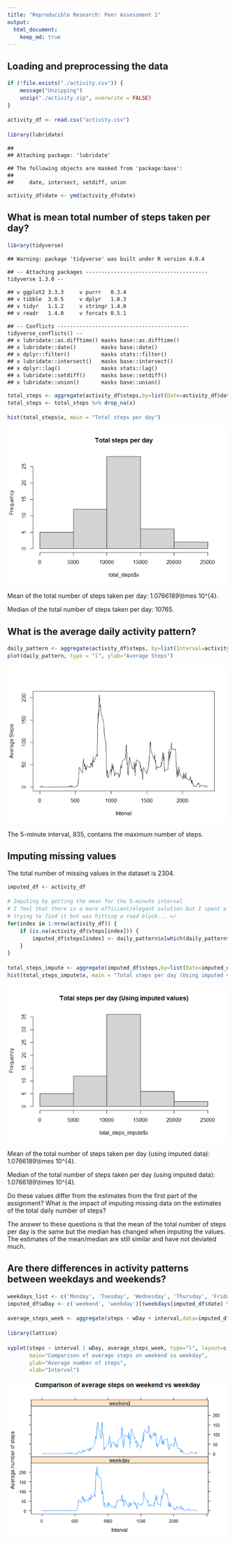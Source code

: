 ```yaml
---
title: "Reproducible Research: Peer Assessment 1"
output: 
  html_document:
    keep_md: true
---
```



## Loading and preprocessing the data


```r
if (!file.exists("./activity.csv")) {
    message("Unzipping")
    unzip("./activity.zip", overwrite = FALSE)
}

activity_df <- read.csv("activity.csv")

library(lubridate)
```

```
## 
## Attaching package: 'lubridate'
```

```
## The following objects are masked from 'package:base':
## 
##     date, intersect, setdiff, union
```

```r
activity_df$date <- ymd(activity_df$date)
```


## What is mean total number of steps taken per day?


```r
library(tidyverse)
```

```
## Warning: package 'tidyverse' was built under R version 4.0.4
```

```
## -- Attaching packages --------------------------------------- tidyverse 1.3.0 --
```

```
## v ggplot2 3.3.3     v purrr   0.3.4
## v tibble  3.0.5     v dplyr   1.0.3
## v tidyr   1.1.2     v stringr 1.4.0
## v readr   1.4.0     v forcats 0.5.1
```

```
## -- Conflicts ------------------------------------------ tidyverse_conflicts() --
## x lubridate::as.difftime() masks base::as.difftime()
## x lubridate::date()        masks base::date()
## x dplyr::filter()          masks stats::filter()
## x lubridate::intersect()   masks base::intersect()
## x dplyr::lag()             masks stats::lag()
## x lubridate::setdiff()     masks base::setdiff()
## x lubridate::union()       masks base::union()
```

```r
total_steps <- aggregate(activity_df$steps,by=list(Date=activity_df$date), FUN="sum")
total_steps <- total_steps %>% drop_na(x)

hist(total_steps$x, main = "Total steps per day")
```

![](PA1_template_files/figure-html/unnamed-chunk-2-1.png)<!-- -->

Mean of the total number of steps taken per day: 1.0766189\times 10^{4}.


Median of the total number of steps taken per day: 10765.



## What is the average daily activity pattern?


```r
daily_pattern <- aggregate(activity_df$steps, by=list(Interval=activity_df$interval), na.rm=TRUE, FUN="mean")
plot(daily_pattern, type = "l", ylab="Average Steps")
```

![](PA1_template_files/figure-html/unnamed-chunk-3-1.png)<!-- -->

The 5-minute interval, 835, contains the maximum number of steps.

## Imputing missing values

The total number of missing values in the dataset is 2304.


```r
imputed_df <- activity_df

# Imputing by getting the mean for the 5-minute interval
# I feel that there is a more efficient/elegant solution but I spent a while
# trying to find it but was hitting a road block... =/
for(index in 1:nrow(activity_df)) {
    if (is.na(activity_df$steps[index])) {
        imputed_df$steps[index] <- daily_pattern$x[which(daily_pattern$Interval == activity_df$interval[index])]
    } 
}

total_steps_impute <- aggregate(imputed_df$steps,by=list(Date=imputed_df$date), FUN="sum")
hist(total_steps_impute$x, main = "Total steps per day (Using imputed values)")
```

![](PA1_template_files/figure-html/unnamed-chunk-4-1.png)<!-- -->

Mean of the total number of steps taken per day (using imputed data): 1.0766189\times 10^{4}.


Median of the total number of steps taken per day (using imputed data): 1.0766189\times 10^{4}.


Do these values differ from the estimates from the first part of the assignment? What is the impact of imputing missing data on the estimates of the total daily number of steps?

The answer to these questions is that the mean of the total number of steps per day is the same but the median has changed when imputing the values. The estimates of the mean/median are still similar and have not deviated much.

## Are there differences in activity patterns between weekdays and weekends?


```r
weekdays_list <- c('Monday', 'Tuesday', 'Wednesday', 'Thursday', 'Friday')
imputed_df$wDay <- c('weekend', 'weekday')[(weekdays(imputed_df$date) %in% weekdays_list)+1L]

average_steps_week <- aggregate(steps ~ wDay + interval,data=imputed_df, FUN="mean")

library(lattice)

xyplot(steps ~ interval | wDay, average_steps_week, type="l", layout=c(1,2), 
       main="Comparison of average steps on weekend vs weekday",
       ylab="Average number of steps",
       xlab="Interval")
```

![](PA1_template_files/figure-html/unnamed-chunk-5-1.png)<!-- -->

